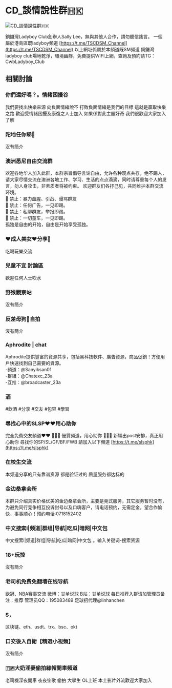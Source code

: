 # CD_談情說性群🇭🇰

![CD_談情說性群🇭🇰](https://telegramgroups.com.hk/storage/tg-images/hkicd-club-a537f6a5135b5430a9f4baa982c728b6.png)

銅鑼灣Ladyboy Club創辦人Sally Lee，無與其他人合作，請勿聽信謠言。 一個屬於港島區既ladyboy頻道 [https://t.me/TSCDSM_Channel](https://t.me/TSCDSM_Channel) 以上網址係屬於本頻道既SM頻道 銅鑼灣ladyboy club場地乾淨，環境幽靜，免費提供WIFI上網，查詢及預約請TG：CwbLadyboy_Club

## 相關討論

### 你們還好嗎？。情緒困擾谷
我們要找出快樂來源 向負面情緒說不 打敗負面情緒是我們的目標 這就是贏取快樂之路 歡迎受情緒困擾及康復之人士加入 如果係對此主題好奇 我們很歡迎大家加入了解

### 陀地任你睇🔞
沒有簡介

### 澳洲悉尼自由交流群
欢迎各地华人加入此群，本群宗旨倡导言论自由，允许各种观点共存，绝不踢人，请大家尽情交流在澳洲各地工作、学习、生活的点点滴滴，同时请尊重每个人的发言，勿人身攻击，非素质者将被约束。 欢迎群友们各抒己见，共同维护本群交流环境。  
🚫 禁止：暴力血腥、引战、谩骂群友  
🚫 禁止：任何广告，一见即踢。  
🚫 禁止：私聊群友，举报即踢。  
🚫 禁止：一切童车，一见即踢。  
孤独是自由的开始，自由是开始享受孤独。

### ❤️成人美女❤️分享🎦
吃喝玩樂交流

### 兒童不宜 討論區
歡迎任何人士吹水

### 野猴觀察站
沒有簡介

### 反差母狗🍑自拍
沒有簡介

### Aphrodite | chat
Aphrodite提供豐富的資源共享，包括黑科技軟件、廣告資源，商品促銷！方便用戶快速找到自己需要的資源。  
-頻道：@Sanyiksan01  
-群組：@Chatexc_23a  
-互推：@broadcaster_23a

### 酒
#飲酒 #分享 #交友 #包容 #學習

### 尋找心中的SLSP❤️❤️用心助你
完全免費交友頻道❤❤ 💋💋💋 優質頻道，用心助你 💋💋💋 新穎出post安排，真正用心助你 尋找你的SP/SL/GF/BF/FWB 請加入以下頻道 [https://t.me/slsphk](https://t.me/slsphk)

### 在校生交流
本频道分享的只有靠谱资源 都是验证过的 质量服务都达标的

### 金边桑拿会所
本群只介绍真实价格优美的金边桑拿会所，主要是莞式服务，其它服务暂时没有，为避免同行竞争相互投诉封号以及口嗨客户，请电话预约，无需定金，望合作愉快，事事顺心！预约电话:0718152402

### 中文搜索l|频道|群组|导航|吃瓜|暗网|中文包
中文搜索l|频道|群组|导航|吃瓜|暗网|中文包 。输入关键词-搜索资源

### 18+玩控
沒有簡介

### 老司机免费免翻墙在线导航
欧冠、NBA赛事交流 微博：甘单说球 B站：甘单说球 每日推荐入群请加管理员备注：推荐 管理员QQ：195083489 足球招代理@linhanchen

### S，
区块链、eth、usdt、trx、bsc、okt

### 口交後入自衛【精選小視頻】
沒有簡介

### 🇹🇼大奶淫妻偷拍綠帽開車頻道
老司機深夜開車 夜夜笙歌 偷拍 大學生 OL上班 本土影片外流歡迎大家加入